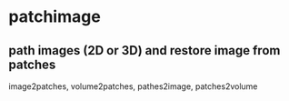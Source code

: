 # patchimage
path images (2D or 3D) and restore image from patches
-
image2patches, volume2patches, pathes2image, patches2volume
